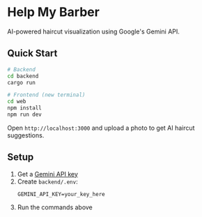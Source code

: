 # Help My Barber

AI-powered haircut visualization using Google's Gemini API.

## Quick Start

```bash
# Backend
cd backend
cargo run

# Frontend (new terminal)
cd web
npm install
npm run dev
```

Open `http://localhost:3000` and upload a photo to get AI haircut suggestions.

## Setup

1. Get a [Gemini API key](https://aistudio.google.com/apikey)
2. Create `backend/.env`:
   ```
   GEMINI_API_KEY=your_key_here
   ```
3. Run the commands above
